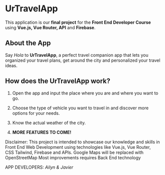 # UrTravelApp

This application is our <b>final project</b> for the <b>Front End Developer Course</b> using <b>Vue.js, Vue Router, API</b> and <b>Firebase</b>.

## About the App

Say <i>Hola</i> to <b>UrTravelApp</b>, a perfect travel companion app that lets you organized your travel plans, get around the city and personalized your travel ideas.

## How does the UrTravelApp work?

1. Open the app and input the place where you are and where you want to go.

2. Choose the type of vehicle you want to travel in and discover more options for your needs.

3. Know the actual weather of the city.

4. <b>MORE FEATURES TO COME!</b>

Disclaimer:
This project is intended to showcase our knowledge and skills in Front End Web Development using technologies like Vue.js, Vue Router, CSS Tailwind, Firebase and APIs.
Google Maps will be replaced with OpenStreetMap
Most improvements requires Back End technology

APP DEVELOPERS:
<i>Ailyn & Javier</i>
